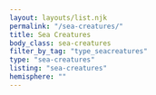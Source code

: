 ```yaml
---
layout: layouts/list.njk
permalink: "/sea-creatures/"
title: Sea Creatures
body_class: sea-creatures
filter_by_tag: "type_seacreatures"
type: "sea-creatures"
listing: "sea-creatures"
hemisphere: ""
---
```

